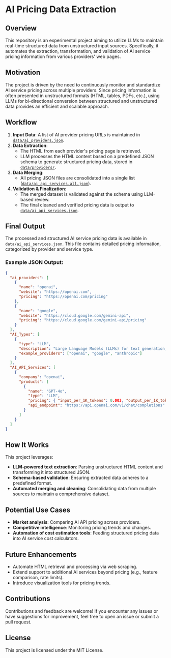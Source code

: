 # AI Pricing Data Extraction

## Overview
This repository is an experimental project aiming to utilize LLMs to maintain real-time structured data from unstructured input sources. Specifically, it automates the extraction, transformation, and validation of AI service pricing information from various providers' web pages.

## Motivation
The project is driven by the need to continuously monitor and standardize AI service pricing across multiple providers. Since pricing information is often presented in unstructured formats (HTML, tables, PDFs, etc.), using LLMs for bi-directional conversion between structured and unstructured data provides an efficient and scalable approach.

## Workflow

1. **Input Data**: A list of AI provider pricing URLs is maintained in [`data/ai_providers.json`](data/ai_providers.json).
2. **Data Extraction**:
   - The HTML from each provider's pricing page is retrieved.
   - LLM processes the HTML content based on a predefined JSON schema to generate structured pricing data, stored in [`data/providers/`](data/providers/).
3. **Data Merging**:
   - All pricing JSON files are consolidated into a single list ([`data/ai_api_services.all.json`](data/ai_api_services.all.json)).
4. **Validation & Finalization**:
   - The merged dataset is validated against the schema using LLM-based review.
   - The final cleaned and verified pricing data is output to [`data/ai_api_services.json`](data/ai_api_services.json?raw=true).

## Final Output
The processed and structured AI service pricing data is available in `data/ai_api_services.json`. This file contains detailed pricing information, categorized by provider and service type.

### Example JSON Output:
```json
{
  "ai_providers": [
    {
      "name": "openai",
      "website": "https://openai.com",
      "pricing": "https://openai.com/pricing"
    },
    {
      "name": "google",
      "website": "https://cloud.google.com/gemini-api",
      "pricing": "https://cloud.google.com/gemini-api/pricing"
    }
  ],
  "AI_Types": [
    {
      "type": "LLM",
      "description": "Large Language Models (LLMs) for text generation, conversation, and reasoning.",
      "example_providers": ["openai", "google", "anthropic"]
    }
  ],
  "AI_API_Services": [
    {
      "company": "openai",
      "products": [
        {
          "name": "GPT-4o",
          "type": "LLM",
          "pricing": { "input_per_1K_tokens": 0.003, "output_per_1K_tokens": 0.015, "currency": "USD" },
          "api_endpoint": "https://api.openai.com/v1/chat/completions"
        }
      ]
    }
  ]
}
```

## How It Works
This project leverages:
- **LLM-powered text extraction**: Parsing unstructured HTML content and transforming it into structured JSON.
- **Schema-based validation**: Ensuring extracted data adheres to a predefined format.
- **Automated merging and cleaning**: Consolidating data from multiple sources to maintain a comprehensive dataset.

## Potential Use Cases
- **Market analysis**: Comparing AI API pricing across providers.
- **Competitive intelligence**: Monitoring pricing trends and changes.
- **Automation of cost estimation tools**: Feeding structured pricing data into AI service cost calculators.

## Future Enhancements
- Automate HTML retrieval and processing via web scraping.
- Extend support to additional AI services beyond pricing (e.g., feature comparison, rate limits).
- Introduce visualization tools for pricing trends.

## Contributions
Contributions and feedback are welcome! If you encounter any issues or have suggestions for improvement, feel free to open an issue or submit a pull request.

## License
This project is licensed under the MIT License.

